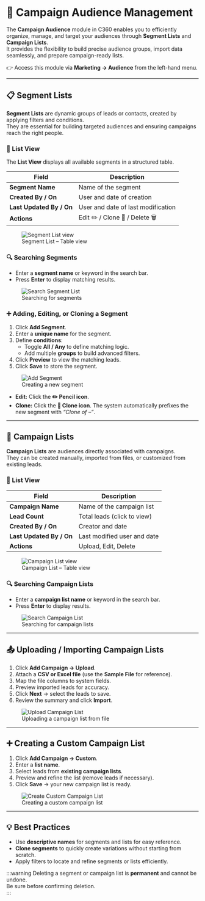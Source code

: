 # 👥 Campaign Audience Management

The **Campaign Audience** module in C360 enables you to efficiently organize, manage, and target your audiences through **Segment Lists** and **Campaign Lists**.  
It provides the flexibility to build precise audience groups, import data seamlessly, and prepare campaign-ready lists.

👉 Access this module via **Marketing → Audience** from the left-hand menu.

---

## 📋 Segment Lists

**Segment Lists** are dynamic groups of leads or contacts, created by applying filters and conditions.  
They are essential for building targeted audiences and ensuring campaigns reach the right people.

### 📑 List View

The **List View** displays all available segments in a structured table.

| Field                    | Description                        |
| ------------------------ | ---------------------------------- |
| **Segment Name**         | Name of the segment                |
| **Created By / On**      | User and date of creation          |
| **Last Updated By / On** | User and date of last modification |
| **Actions**              | Edit ✏️ / Clone 📑 / Delete 🗑️     |

<figure>
  <img src="/media/audience/segment-list-view.png" alt="Segment List view" />
  <figcaption>Segment List – Table view</figcaption>
</figure>

### 🔍 Searching Segments

- Enter a **segment name** or keyword in the search bar.
- Press **Enter** to display matching results.

<figure>
  <img src="/media/audience/search-segment.png" alt="Search Segment List" />
  <figcaption>Searching for segments</figcaption>
</figure>

### ➕ Adding, Editing, or Cloning a Segment

1. Click **Add Segment**.
2. Enter a **unique name** for the segment.
3. Define **conditions**:
   - Toggle **All / Any** to define matching logic.
   - Add multiple **groups** to build advanced filters.
4. Click **Preview** to view the matching leads.
5. Click **Save** to store the segment.

<figure>
  <img src="/media/audience/add-segment.png" alt="Add Segment" />
  <figcaption>Creating a new segment</figcaption>
</figure>

- **Edit:** Click the **✏️ Pencil icon**.
- **Clone:** Click the **📑 Clone icon**. The system automatically prefixes the new segment with _“Clone of –”_.

---

## 📑 Campaign Lists

**Campaign Lists** are audiences directly associated with campaigns.  
They can be created manually, imported from files, or customized from existing leads.

### 📑 List View

| Field                    | Description                 |
| ------------------------ | --------------------------- |
| **Campaign Name**        | Name of the campaign list   |
| **Lead Count**           | Total leads (click to view) |
| **Created By / On**      | Creator and date            |
| **Last Updated By / On** | Last modified user and date |
| **Actions**              | Upload, Edit, Delete        |

<figure>
  <img src="/media/audience/campaign-list-view.png" alt="Campaign List view" />
  <figcaption>Campaign List – Table view</figcaption>
</figure>

### 🔍 Searching Campaign Lists

- Enter a **campaign list name** or keyword in the search bar.
- Press **Enter** to display results.

<figure>
  <img src="/media/audience/search-campaign.png" alt="Search Campaign List" />
  <figcaption>Searching for campaign lists</figcaption>
</figure>

---

## 📤 Uploading / Importing Campaign Lists

1. Click **Add Campaign → Upload**.
2. Attach a **CSV or Excel file** (use the **Sample File** for reference).
3. Map the file columns to system fields.
4. Preview imported leads for accuracy.
5. Click **Next** → select the leads to save.
6. Review the summary and click **Import**.

<figure>
  <img src="/media/audience/upload-campaign-list.png" alt="Upload Campaign List" />
  <figcaption>Uploading a campaign list from file</figcaption>
</figure>

---

## ➕ Creating a Custom Campaign List

1. Click **Add Campaign → Custom**.
2. Enter a **list name**.
3. Select leads from **existing campaign lists**.
4. Preview and refine the list (remove leads if necessary).
5. Click **Save** → your new campaign list is ready.

<figure>
  <img src="/media/audience/custom-campaign-list.png" alt="Create Custom Campaign List" />
  <figcaption>Creating a custom campaign list</figcaption>
</figure>

---

## 💡 Best Practices

- Use **descriptive names** for segments and lists for easy reference.
- **Clone segments** to quickly create variations without starting from scratch.
- Apply filters to locate and refine segments or lists efficiently.

:::warning
Deleting a segment or campaign list is **permanent** and cannot be undone.  
Be sure before confirming deletion.  
:::
